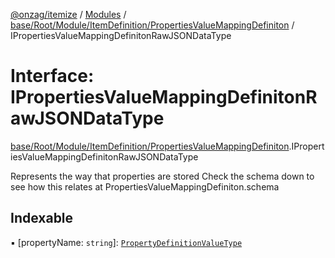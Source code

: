 [@onzag/itemize](../README.md) / [Modules](../modules.md) / [base/Root/Module/ItemDefinition/PropertiesValueMappingDefiniton](../modules/base_Root_Module_ItemDefinition_PropertiesValueMappingDefiniton.md) / IPropertiesValueMappingDefinitonRawJSONDataType

# Interface: IPropertiesValueMappingDefinitonRawJSONDataType

[base/Root/Module/ItemDefinition/PropertiesValueMappingDefiniton](../modules/base_Root_Module_ItemDefinition_PropertiesValueMappingDefiniton.md).IPropertiesValueMappingDefinitonRawJSONDataType

Represents the way that properties are stored
Check the schema down to see how this relates
at PropertiesValueMappingDefiniton.schema

## Indexable

▪ [propertyName: `string`]: [`PropertyDefinitionValueType`](../modules/base_Root_Module_ItemDefinition_PropertyDefinition.md#propertydefinitionvaluetype)
